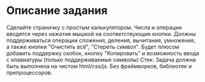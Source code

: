 # Описание задания
Сделайте страничку с простым калькулятором. Числа и операции вводятся через нажатия мышкой на соответствующие кнопки. Должны поддерживаться операции сложения, деления, вычитания, умножения, а также кнопки "Очистить всё", "Стереть символ". Будет плюсом добавить поддержку скобок, кнопку "Копировать" и возможность ввода с клавиатуры (только поддерживаемые символы)
Стек: Задача должна быть выполнена на чистом html/css/js. Без фреймворков, библиотек и препроцессоров.